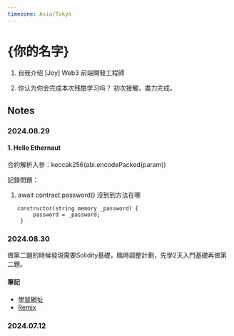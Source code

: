 ```yaml
---
timezone: Asia/Tokyo
---
```


# {你的名字}

1. 自我介绍
   [Joy] Web3 前端開發工程師

2. 你认为你会完成本次残酷学习吗？
   初次接觸，盡力完成。

## Notes

<!-- Content_START -->

### 2024.08.29

#### 1. Hello Ethernaut

合約解析入參：keccak256(abi.encodePacked(param))

記錄問題：

1. await contract.password() 沒到到方法在哪

```solidity
   constructor(string memory _password) {
        password = _password;
    }
```


### 2024.08.30
做第二題的時候發現需要Solidity基礎，臨時調整計劃，先學2天入門基礎再做第二題。


#### 筆記
- [學習網址](https://www.wtf.academy/docs/solidity-101/HelloWeb3/)
- [Remix](https://remix.ethereum.org/)

### 2024.07.12

<!-- Content_END -->
